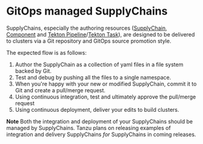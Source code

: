 # GitOps managed SupplyChains

SupplyChains, especially the authoring resources ([SupplyChain], [Component] and [Tekton Pipeline]/[Tekton Task]), are designed to
be delivered to clusters via a Git repository and GitOps source promotion style.

The expected flow is as follows:

1. Author the SupplyChain as a collection of yaml files in a file system backed by Git.
2. Test and debug by pushing all the files to a single namespace.
3. When you're happy with your new or modified SupplyChain, commit it to Git and create a pull/merge request.
4. Using continuous integration, test and ultimately approve the pull/merge request
5. Using continuous deployment, deliver your edits to build clusters.

**Note** Both the integration and deployment of your SupplyChains should be managed by SupplyChains. Tanzu plans on releasing
examples of integration and delivery SupplyChains _for_ SupplyChains in coming releases.

[Component]: ./components.hbs.md
[SupplyChain]: ./supply-chains.hbs.md
[Tekton Pipeline]: https://tekton.dev/docs/pipelines/pipelines/
[Tekton Task]: https://tekton.dev/docs/pipelines/tasks/
